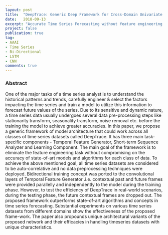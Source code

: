 ```yaml
---
layout: post
title:  "DeepTrace: Generic Deep Framework for Cross-Domain Univariate and Multivariate Time Series Forecast(Under Review)"
date:   2018-09-13
excerpt: "Accurate Time Series Forecasting without feature engineering or data preprocessing."
project: false
publication: true
tag:
- AAAI 
- Time Series
- Bi-Directional
- LSTM
- CNN
comments: true
---
```

### Abstract 
One of the major tasks of a time series analyst is to understand the historical patterns and trends, carefully engineer & select the factors impacting the time series and train a model to utilize this information to forecast future values of the series. Due to its sensitive and dynamic nature, a time series data usually undergoes several data pre-processing steps like stationarity transform, seasonality transform, noise removal etc. before the training the model to achieve greater accuracies. 
In this paper, we propose a generic framework of model architecture that could work across all classes of time series datasets called DeepTrace. It has three main task-specific components - Temporal Feature Generator, Short-term Sequence Analyzer and Learning Component. The main goal of the framework is to eliminate the feature engineering task without compromising on the accuracy of state-of-art models and algorithms for each class of data. To achieve the above mentioned goal, all time series datasets are considered to be auto-correlative and no data preprocessing techniques were deployed. Bidirectional training concept was ported to the convolutional layers of Temporal Feature Generator .i.e. contextual past and future frames were provided parallelly and independently to the model during the training phase. However, to test the efficiency of DeepTrace in real-world scenarios, during the testing phase, the future contextual frames are dropped out.
 The proposed framework outperforms state-of-art algorithms and concepts in time series forecasting. Substantial experiments on various time series datasets from different domains show the effectiveness of the proposed frame-work. The paper also propounds unique architectural variants of the proposed network and their efficacies in handling timeseries datasets with unique characteristics.
